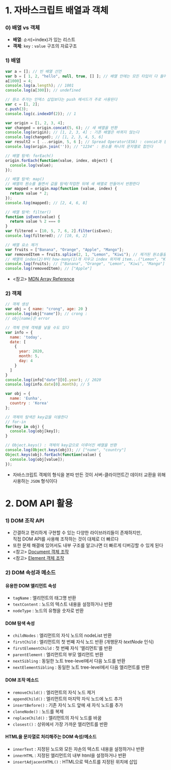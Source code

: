 # 1. 자바스크립트 배열과 객체
### 0) 배열 vs 객체
- **배열**: `순서`(=index)가 있는 리스트
- **객체**: `key` : `value` 구조의 자료구조

### 1) 배열
```javascript
var a = []; // 빈 배열 선언
var b = [ 1, 2, "hello", null, true, [] ]; // 배열 안에는 모든 타입이 다 들어갈 수 있다.
a[1000] = 4;
console.log(a.length); // 1001
console.log(a[300]); // undefined

// 원소 추가는 인덱스 삽입보다는 push 메서드가 주로 사용된다 
var c = [1, 2];
c.push(3);
console.log(c.indexOf(2)); // 1

var origin = [1, 2, 3, 4];
var changed = origin.concat(5, 6); // 새 배열을 반환
console.log(origin); // [1, 2, 3, 4] : 기존 배열은 바뀌지 않는다
console.log(changed); // [1, 2, 3, 4, 5, 6]
var result2 = [ ...origin, 5, 6 ]; // Spread Operator(ES6) : concat과 동일한 동작
console.log(origin.join('')); // "1234" : 원소를 하나의 문자열로 합친다

// 배열 탐색: forEach()
origin.forEach(function(value, index, object) {
  console.log(value); 
});

// 배열 탐색: map()
// 배열의 원소를 돌면서 값을 탐색/작업한 뒤에 새 배열로 만들어서 반환한다
var mapped = origin.map(function (value, index) {
  return value * 2;
});
console.log(mapped); // [2, 4, 6, 8]

// 배열 탐색: filter()
function isEven(value) {
  return value % 2 === 0
}
var filtered = [10, 5, 7, 6, 2].filter(isEven);
console.log(filtered); // [10, 6, 2]

// 배열 요소 제거
var fruits = ["Banana", "Orange", "Apple", "Mango"];
var removedItem = fruits.splice(2, 1, "Lemon", "Kiwi"); // 제거된 원소들을 갖는 배열을 반환
// 배열의 index(2)부터 how-many(1)개 지우고 index 위치에 item...("Lemon", "Kiwi")을 추가 (how-many와 item은 옵션)
console.log(fruits); // ["Banana", "Orange", "Lemon", "Kiwi", "Mango"]
console.log(removedItem); // ["Apple"]


```
- <참고> [MDN Array Reference](https://developer.mozilla.org/ko/docs/Web/JavaScript/Reference/Global_Objects/Array)

### 2) 객체
```javascript
// 객체 생성
var obj = { name: "crong", age: 20 }
console.log(obj["name"]); // crong : 
// obj[name]은 error

// 객체 안에 객체를 넣을 수도 있다
var info = {
  name: 'today',
  date: [
    {
      year: 2020,
      month: 5,
      day: 4
    }
  ]
}
console.log(info["date"][0].year); // 2020
console.log(info.date[0].month); // 5

var obj = {
  name: 'Eunha',
  country : 'Korea'
};

// 객체의 탐색은 key값을 이용한다
// for-in
for(key in obj) {
  console.log(obj[key]);
}

// Object.keys() : 객체의 key값으로 이루어진 배열을 반환
console.log(Object.keys(obj)); // ["name", "country"]
Object.keys(obj).forEach(function(value) {
  console.log(obj[value]);
});
```
- 자바스크립트 객체의 형식을 본따 만든 것이 서버-클라이언트간 데이터 교환을 위해 사용하는 `JSON` 형식이다

# 2. DOM API 활용
### 1) DOM 조작 API
- 간결하고 편리하게 구현할 수 있는 다양한 라이브러리들이 존재하지만,\
직접 DOM API를 사용해 조작하는 것이 대체로 더 빠르다
- 또한 문제 해결에 있어서도 내부 구조를 알고나면 더 빠르게 디버깅할 수 있게 된다
- <참고> [Document 객체 조작](https://www.w3schools.com/jsref/dom_obj_document.asp)
- <참고> [Element 객체 조작](https://www.w3schools.com/jsref/dom_obj_all.asp)

### 2) DOM 속성과 메소드
#### 유용한 DOM 엘리먼트 속성
- `tagName` : 엘리먼트의 태그명 반환
- `textContent` : 노드의 텍스트 내용을 설정하거나 반환
- `nodeType` : 노드의 유형을 숫자로 반환

#### DOM 탐색 속성
- `childNodes` : 엘리먼트의 자식 노드의 nodeList 반환
- `firstChild` : 엘리먼트의 첫 번째 자식 노드 반환 (개행문자 _textNode_ 인식)
- `firstElementChild` : 첫 번째 자식 '엘리먼트'를 반환
- `parentElement` : 엘리먼트의 부모 엘리먼트 반환
- `nextSibling` : 동일한 노트 tree-level에서 다음 노드를 반환
- `nextElementSibling` : 동일한 노트 tree-level에서 다음 엘리먼트를 반환

#### DOM 조작 메소드
- `removeChild()` : 엘리먼트의 자식 노드 제거
- `appendChild()` : 엘리먼트의 마지막 자식 노드에 노드 추가
- `insertBefore()` : 기존 자식 노드 앞에 새 자식 노드를 추가
- `cloneNode()` : 노드를 복제
- `replaceChild()` : 엘리먼트의 자식 노드를 바꿈
- `closest()` : 상위에서 가장 가까운 엘리먼트를 반환

#### HTML을 문자열로 처리해주는 DOM 속성/메소드
- `innerText` : 지정된 노드와 모든 자손의 텍스트 내용을 설정하거나 반환
- `innerHTML` : 지정된 엘리먼트의 내부 html을 설정하거나 반환
- `insertAdjacentHTML()` : HTML으로 텍스트를 지정된 위치에 삽입
